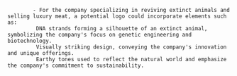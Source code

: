 			- For the company specializing in reviving extinct animals and selling luxury meat, a potential logo could incorporate elements such as:
			 DNA strands forming a silhouette of an extinct animal, symbolizing the company's focus on genetic engineering and biotechnology.
			 Visually striking design, conveying the company's innovation and unique offerings.
			 Earthy tones used to reflect the natural world and emphasize the company's commitment to sustainability.












